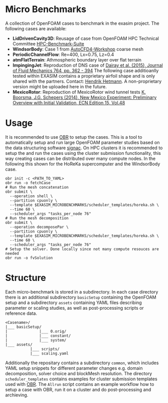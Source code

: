 # Micro Benchmarks
A collection of OpenFOAM cases to benchmark in the exasim project.
The following cases are available:
* **LidDrivenCavity3D**: Reusage of case from OpenFOAM HPC Technical Committee [HPC-Benchmark-Suite](https://develop.openfoam.com/committees/hpc#openfoam-hpc-benchmark-suite)
* **WindsorBody**: Case 1 from [AutoCFD4-Workshop](https://autocfd.eng.ox.ac.uk/) coarse mesh 
* **PeriodicChannelFlow**: Re=400, Lx=0.75, Lz=0.4
* **atmFlatTerrain**: Athmospheric boundary layer over flat terrain
* **ImpingingJet**: Reproduction of DNS case of [Dairay et al. (2015), Journal of Fluid Mechanics 764, pp. 362 - 394](https://www.cambridge.org/core/journals/journal-of-fluid-mechanics/article/abs/direct-numerical-simulation-of-a-turbulent-jet-impinging-on-a-heated-wall/0286E7962BABF0CCE6FD2862BCAA57DF)
The following case additioanlly tested within EXASIM contains a proprietary airfoil shape and is only shared with the partners. Contact: [Hendrik Hetmann](mailto:hendrik.hetmann@upstream-cfd.com). A non-proprietary version might be uploaded here in the future.
* **MexicoRotor**: Reproduction of MexicoRotor wind tunnel tests [K. Boorsma, J.G. Schepers (2014), New Mexico Experiment: Preliminary Overview with Initial Validation, ECN Edition 15, Vol.48](https://publications.tno.nl/publication/34629288/1z9HK6/e14048.pdf)

# Usage
It is recommended to use [OBR](https://github.com/hpsim/OBR) to setup the cases. This is a tool to automatically setup and run large OpenFOAM parameter studies based on the data structuring software [signac](https://docs.signac.io/en/latest/projects.html). On HPC clusters it is recommended to setup the and run the cases using the cluster submission functionality, this way creating cases can be distributed over many compute nodes. In the following this shown for the HoReKa supercomputer and the WindsorBody case.

    obr init -c <PATH_TO_YAML>
    obr run -o fetchCase
    # Run the mesh concatenation
    obr submit \
      --operation shell \
      --partition cpuonly \
      --template $EXASIM_MICROBENCHMARKS/scheduler_templates/horeka.sh \
      --time 60 \
      --scheduler_args "tasks_per_node 76"
    # Run the mesh decomposition
    obr submit \
      --operation decomposePar \
      --partition cpuonly \
      --template $EXASIM_MICROBENCHMARKS/scheduler_templates/horeka.sh \
      --time 60 \
      --scheduler_args "tasks_per_node 76"
    # Setup the solver. Done locally since not many compute resouces are needed
    obr run -o fvSolution 


# Structure
Each micro-benchmark is stored in a subdirectory. In each case directory there is an additional subdirectory `basicSetup` containing the OpenFOAM setup and a subdirectory `assets` containing YAML files describing parameter or scaling studies, as well as post-processing scripts or reference data.

    <Casename>/
    |___ basicSetup/
    |              |___ 0.orig/
    |              |___ constant/
    |              |___ system/
    |___ assets/
               |___ scripts/
               |___ scaling.yaml

Additionally the repositary contains a subdirectory `common`, which includes YAML setup snippets for different parameter changes e.g. domain decomposition, solver choice and blockMesh resolution.
The directory `scheduler_templates` contains examples for cluster submission templates used with [OBR](https://github.com/hpsim/OBR).
The `Allrun` script contains an example workflow how to setup a case with OBR, run it on a cluster and do post-processing and archieving. 

